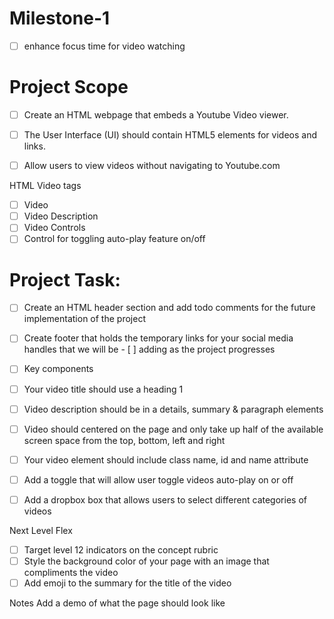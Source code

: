 # Milestone-1
- [ ] enhance focus time for video watching  

# Project Scope
- [ ] Create an HTML webpage that embeds a Youtube Video viewer. 

- [ ] The User Interface (UI) should contain HTML5 elements for videos and links.
- [ ] Allow users to view videos without navigating to Youtube.com

HTML Video tags 
- [ ] Video 
- [ ] Video Description 
- [ ] Video Controls 
- [ ] Control for toggling auto-play feature on/off 

# Project Task: 
- [ ] Create an HTML header section and add todo comments for the future implementation of the project 
- [ ] Create footer that holds the temporary links for your social media handles that we will be - [ ] adding as the project progresses
- [ ] Key components  
- [ ] Your video title should use a heading 1  
- [ ] Video description should be in a details, summary & paragraph elements 
- [ ] Video should centered on the page and only take up half of the available screen space from the top, bottom, left and right
- [ ] Your video element should include class name, id and name attribute
- [ ] Add a toggle that will allow user toggle videos auto-play on or off  
- [ ] Add a dropbox box that allows users to select different categories of videos 


Next Level Flex 
- [ ] Target level 12 indicators on the concept rubric 
- [ ] Style the background color of your page with an image that compliments the video
- [ ] Add emoji to the summary for the title of the video

Notes 
Add a demo of what the page should look like 
